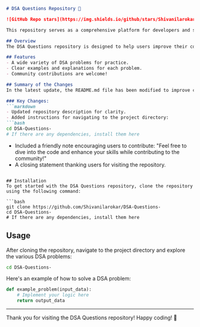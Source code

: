 ```markdown
# DSA Questions Repository 🚀

![GitHub Repo stars](https://img.shields.io/github/stars/Shivanilarokar/DSA-Questions-?style=social) ![GitHub forks](https://img.shields.io/github/forks/Shivanilarokar/DSA-Questions-?style=social)

This repository serves as a comprehensive platform for developers and students to explore various Data Structures and Algorithms (DSA) problems.

## Overview
The DSA Questions repository is designed to help users improve their coding skills by providing a collection of DSA problems. Whether you are a beginner or an advanced coder, you will find valuable resources to enhance your understanding and tackle coding challenges effectively.

## Features
- A wide variety of DSA problems for practice.
- Clear examples and explanations for each problem.
- Community contributions are welcome!

## Summary of the Changes
In the latest update, the README.md file has been modified to improve clarity and usability. The changes include:

### Key Changes:
```markdown
- Updated repository description for clarity.
- Added instructions for navigating to the project directory:
```bash
cd DSA-Questions-
# If there are any dependencies, install them here
```
- Included a friendly note encouraging users to contribute:
"Feel free to dive into the code and enhance your skills while contributing to the community!"
- A closing statement thanking users for visiting the repository.
```

## Installation
To get started with the DSA Questions repository, clone the repository using the following command:

```bash
git clone https://github.com/Shivanilarokar/DSA-Questions-
cd DSA-Questions-
# If there are any dependencies, install them here
```

## Usage
After cloning the repository, navigate to the project directory and explore the various DSA problems:

```bash
cd DSA-Questions-
```

Here's an example of how to solve a DSA problem:

```python
def example_problem(input_data):
    # Implement your logic here
    return output_data
```

---

Thank you for visiting the DSA Questions repository! Happy coding! 🎉
```